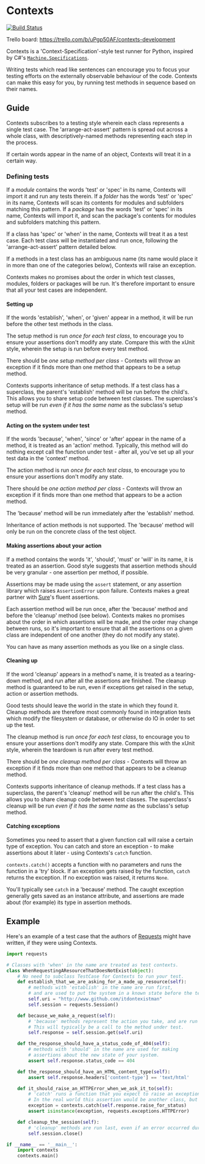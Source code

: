 Contexts
========
[![Build Status](https://travis-ci.org/benjamin-hodgson/Contexts.png?branch=master)](https://travis-ci.org/benjamin-hodgson/Contexts)

Trello board: https://trello.com/b/uPgp50AF/contexts-development

Contexts is a 'Context-Specification'-style test runner for Python, inspired by C#'s
[`Machine.Specifications`](https://github.com/machine/machine.specifications).

Writing tests which read like sentences can encourage you to focus your testing efforts on the externally
observable behaviour of the code. Contexts can make this easy for you, by running test methods in sequence based on their names.


Guide
-----
Contexts subscribes to a testing style wherein each class represents a single test case.
The 'arrange-act-assert' pattern is spread out across a whole class, with descriptively-named methods
representing each step in the process.

If certain words appear in the name of an object, Contexts will treat it in a certain way.


### Defining tests
If a _module_ contains the words 'test' or 'spec' in its name, Contexts will
import it and run any tests therein.
If a _folder_ has the words 'test' or 'spec' in its name,
Contexts will scan its contents for modules and subfolders matching this pattern.
If a _package_ has the words 'test' or 'spec' in its name, Contexts will
import it, and scan the package's contents for modules and subfolders matching this pattern.

If a class has 'spec' or 'when' in the name, Contexts will treat it as a test case.
Each test class will be instantiated and run once, following the
'arrange-act-assert' pattern detailed below.

If a methods in a test class has an ambiguous name (its name would place it in more than one
of the categories below), Contexts will raise an exception.

Contexts makes no promises about the order in which test classes, modules, folders or packages
will be run. It's therefore important to ensure that all your test cases are independent.

#### Setting up
If the words 'establish', 'when', or 'given' appear in a method,
it will be run before the other test methods in the class.

The setup method is run _once for each test class_, to encourage you to ensure your assertions
don't modify any state.
Compare this with the xUnit style, wherein the setup is run before every test method.

There should be _one setup method per class_ - Contexts will throw an exception if it finds
more than one method that appears to be a setup method.

Contexts supports inheritance of setup methods.
If a test class has a superclass, the parent's 'establish' method will be run before the child's.
This allows you to share setup code between test classes. The superclass's setup will be run
_even if it has the same name_ as the subclass's setup method.

#### Acting on the system under test
If the words 'because', 'when', 'since' or 'after' appear in the name of a method, it is treated
as an 'action' method. Typically, this method will do nothing except call the function under test - 
after all, you've set up all your test data in the 'context' method.

The action method is run _once for each test class_, to encourage you to ensure your assertions don't
modify any state.

There should be _one action method per class_ - Contexts will throw an exception if it finds
more than one method that appears to be a action method.

The 'because' method will be run immediately after the 'establish' method.

Inheritance of action methods is not supported. The 'because' method will only be run on
the concrete class of the test object.

#### Making assertions about your action
If a method contains the words 'it', 'should', 'must' or 'will' in its name, it is treated as an
assertion. Good style suggests that assertion methods should be very granular - one assertion per method,
if possible.

Assertions may be made using the `assert` statement, or any assertion library which
raises `AssertionError` upon failure. Contexts makes a great partner with
[Sure](https://github.com/gabrielfalcao/sure)'s fluent assertions.

Each assertion method will be run once, after the 'because' method and before the 'cleanup' method
(see below). Contexts makes no promises about the order in which assertions will be made, and the
order may change between runs, so it's important to ensure that all the assertions on a given class
are independent of one another (they do not modify any state).

You can have as many assertion methods as you like on a single class.

#### Cleaning up
If the word 'cleanup' appears in a method's name, it is treated as a tearing-down method, and run after
all the assertions are finished. The cleanup method is guaranteed to be run, even if exceptions get
raised in the setup, action or assertion methods.

Good tests should leave the world in the state in which they found it.
Cleanup methods are therefore most commonly found in integration tests which modify
the filesystem or database, or otherwise do IO in order to set up the test.

The cleanup method is run _once for each test class_, to encourage you to ensure your assertions
don't modify any state.
Compare this with the xUnit style, wherein the teardown is run after every test method.

There should be _one cleanup method per class_ - Contexts will throw an exception if it finds
more than one method that appears to be a cleanup method.

Contexts supports inheritance of cleanup methods.
If a test class has a superclass, the parent's 'cleanup' method will be run after the child's.
This allows you to share cleanup code between test classes. The superclass's cleanup will be run
_even if it has the same name_ as the subclass's setup method.

#### Catching exceptions
Sometimes you need to assert that a given function call will raise a certain type of exception.
You can catch and store an exception -  to make assertions about it later - using Contexts's `catch`
function.

`contexts.catch()` accepts a function with no parameters and runs the function in a 'try' block.
If an exception gets raised by the function, `catch` returns the exception. If no exception was raised,
it returns `None`.

You'll typically see `catch` in a 'because' method. The caught exception generally gets saved as an
instance attribute, and assertions are made about (for example) its type in assertion methods.


Example
-------
Here's an example of a test case that the authors of [Requests](https://github.com/kennethreitz/requests) might have written, if they
were using Contexts.

```python
import requests

# Classes with 'when' in the name are treated as test contexts.
class WhenRequestingAResourceThatDoesNotExist(object):
    # No need to subclass TestCase for Contexts to run your test.
    def establish_that_we_are_asking_for_a_made_up_resource(self):
        # methods with 'establish' in the name are run first,
        # and are used to put the system in a known state before the test begins.
        self.uri = "http://www.github.com/itdontexistman"
        self.session = requests.Session()

    def because_we_make_a_request(self):
        # 'because' methods represent the action you take, and are run after the 'establish'.
        # This will typically be a call to the method under test.
        self.response = self.session.get(self.uri)

    def the_response_should_have_a_status_code_of_404(self):
        # methods with 'should' in the name are used for making
        # assertions about the new state of your system.
        assert self.response.status_code == 404

    def the_response_should_have_an_HTML_content_type(self):
        assert self.response.headers['content-type'] == 'text/html'

    def it_should_raise_an_HTTPError_when_we_ask_it_to(self):
        # 'catch' runs a function that you expect to raise an exception, and returns the exception.
        # In the real world this assertion would be another class, but I wanted to show you 'catch'!
        exception = contexts.catch(self.response.raise_for_status)
        assert isinstance(exception, requests.exceptions.HTTPError)

    def cleanup_the_session(self):
        # 'cleanup' methods are run last, even if an error occurred during the test.
        self.session.close()

if __name__ == '__main__':
    import contexts
    contexts.main()
```
